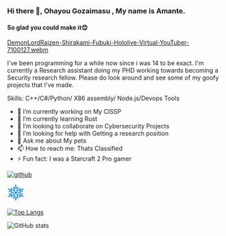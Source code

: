 

### Hi there 👋, Ohayou Gozaimasu , My name is Amante.
#### So glad you could make it😊
[DemonLordRaizen-Shirakami-Fubuki-Hololive-Virtual-YouTuber-7100127.webm](https://github.com/unhingedscientist/unhingedscientist/assets/69470039/3ac9f49d-5e4d-4125-b18b-c72d354e1b5a)

I've been programming for a while now since i was 14 to be exact. I'm currently a Research assistant doing my PHD working towards becoming a Security research fellow. Please do look around and see some of my goofy projects that I've made.

Skills: C++/C#/Python/ X86 assembly/ Node.js/Devops Tools

- 🔭 I’m currently working on My CISSP  
- 🌱 I’m currently learning Rust  
- 👯 I’m looking to collaborate on Cybersecurity Projects 
- 🤔 I’m looking for help with Getting a research position 
- 💬 Ask me about My pets 
- 📫 How to reach me: Thats Classified 
- ⚡ Fun fact: I was a Starcraft 2 Pro gamer 


[<img src='https://cdn.jsdelivr.net/npm/simple-icons@3.0.1/icons/github.svg' alt='github' height='40'>](https://github.com/unhingedscientist)  

<a href='https://archiveprogram.github.com/'><img src='https://raw.githubusercontent.com/acervenky/animated-github-badges/master/assets/acbadge.gif' width='40' height='40'></a> 

[![Top Langs](https://github-readme-stats.vercel.app/api/top-langs/?username=unhingedscientist)](https://github.com/anuraghazra/github-readme-stats)

![GitHub stats](https://github-readme-stats.vercel.app/api?username=unhingedscientist&show_icons=true)  

